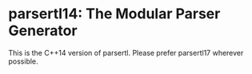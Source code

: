 parsertl14: The Modular Parser Generator
========

This is the C++14 version of parsertl. Please prefer parsertl17 wherever possible.
